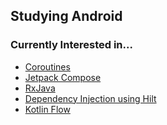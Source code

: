 ## Studying Android

### Currently Interested in...
* <a href="https://cooperative-floor-0d8.notion.site/Kotlin-Coroutines-24264747e372483b8005477e82cea0fe?pvs=4">Coroutines</a>
* <a href="https://cooperative-floor-0d8.notion.site/Jetpack-Compose-Study-Archives-b3123be6103d46709ba190fdf5247e7c?pvs=4">Jetpack Compose</a>
* <a href="https://cooperative-floor-0d8.notion.site/RxJava-Android-46a3c24e17a145cfb169d06e83e24a7a?pvs=4">RxJava</a>
* <a href="">Dependency Injection using Hilt</a>
* <a href="">Kotlin Flow</a>

